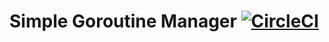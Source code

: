 # Simple Goroutine Manager [![CircleCI](https://circleci.com/gh/alileza/backgrounder.svg?style=svg)](https://circleci.com/gh/alileza/backgrounder)


